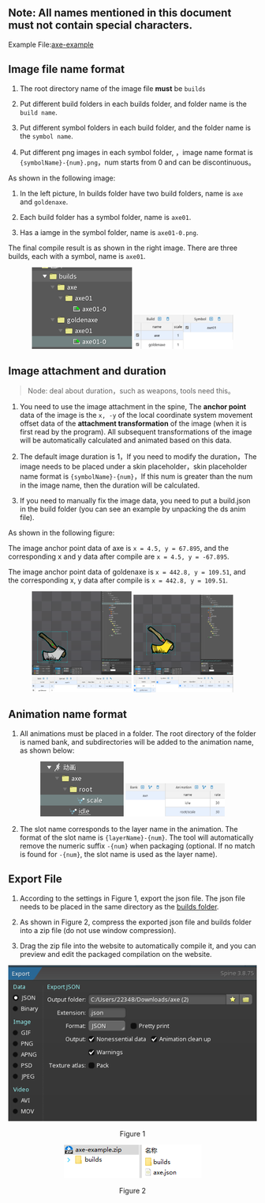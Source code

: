 <h2>Note: All names mentioned in this document must not contain special characters.</h2>

Example File:[axe-example](https://github.com/Jerry457/dont-starve-anim-tool-document/tree/main/docs/assets/spine-anims/axe-example.zip)

## Image file name format

1. The root directory name of the image file **must** be `builds`

2. Put different build folders in each builds folder, and folder name is the `build name`.

3. Put different symbol folders in each build folder, and the folder name is the `symbol name`.

4. Put different png images in each symbol folder, ，image name format is `{symbolName}-{num}.png`，num starts from 0 and can be discontinuous。

As shown in the following image:
1. In the left picture, In builds folder have two build folders, name is `axe` and `goldenaxe`.

2. Each build folder has a symbol folder, name is `axe01`.

3. Has a iamge in the symbol folder, name is `axe01-0.png`.

The final compile result is as shown in the right image. There are three builds, each with a symbol, name is `axe01`.

<p align="center">
    <img src="../../assets/images/build-name-example.png"/>
    <img src="../../assets/images/build-name-result.png" style="width:40%"/>
</p>

## Image attachment and duration

> Node: deal about duration，such as weapons, tools need this。

1. You need to use the image attachment in the spine, The **anchor point** data of the image is the `x, -y` of the local coordinate system movement offset data of the **attachment transformation** of the image (when it is first read by the program). All subsequent transformations of the image will be automatically calculated and animated based on this data.

2. The default image duration is 1，If you need to modify the duration，The image needs to be placed under a skin placeholder，skin placeholder name format is `{symbolName}-{num}`，If this num is greater than the num in the image name, then the duration will be calculated.

3. If you need to manually fix the image data, you need to put a build.json in the build folder (you can see an example by unpacking the ds anim file).

As shown in the following figure:

The image anchor point data of axe is `x = 4.5, y = 67.895`, and the corresponding x and y data after compile are `x = 4.5, y = -67.895`.

The image anchor point data of goldenaxe is `x = 442.8, y = 109.51`, and the corresponding x, y data after compile is `x = 442.8, y = 109.51`.

<p align="center">
    <img src="../../assets/images/build-frame-example.png" style="width:40%"/>
    <img src="../../assets/images/build-frame-example2.png" style="width:40%"/>
    <img src="../../assets/images/build-frame-result.png" style="width:40%"/>
    <img src="../../assets/images/build-frame-result2.png" style="width:40%"/>
</p>

## Animation name format

1. All animations must be placed in a folder. The root directory of the folder is named bank, and subdirectories will be added to the animation name, as shown below:

<p align="center">
    <img src="../../assets/images/animation-name-example.png"/>
    <img src="../../assets/images/animation-name-result.png" style="width:40%"/>
</p>

2. The slot name corresponds to the layer name in the animation. The format of the slot name is `{layerName}-{num}`. The tool will automatically remove the numeric suffix `-{num}` when packaging (optional. If no match is found for `-{num}`, the slot name is used as the layer name).

## Export File

1. According to the settings in Figure 1, export the json file. The json file needs to be placed in the same directory as the [builds folder](#image-file-name-format).

2. As shown in Figure 2, compress the exported json file and builds folder into a zip file (do not use window compression).

3. Drag the zip file into the website to automatically compile it, and you can preview and edit the packaged compilation on the website.

<p align="center">
    <img src="../../assets/images/spine-export-setting-en.png"/>
    <p align="center"> Figure 1 </p>
</p>

<p align="center">
    <img src="../../assets/images/zip-example.png"/>
    <p align="center"> Figure 2 </p>
</p>
